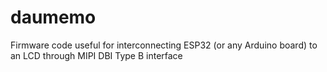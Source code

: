 # daumemo
Firmware code useful for interconnecting ESP32 (or any Arduino board) to an LCD through MIPI DBI Type B interface
